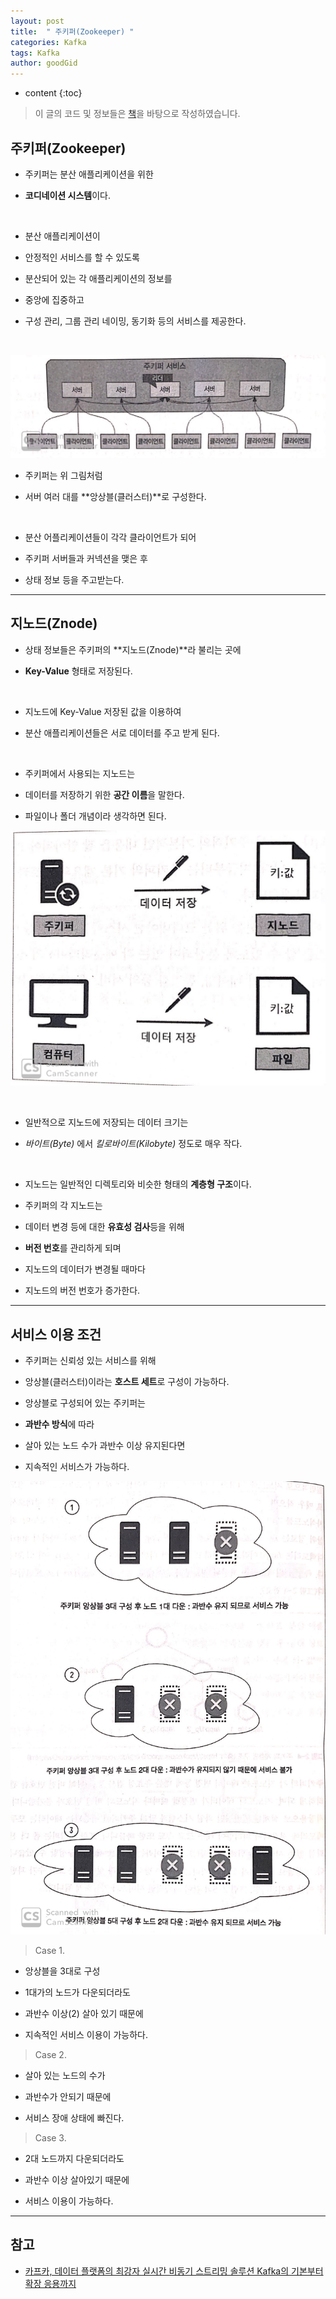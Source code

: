 ```yaml
---
layout: post
title:  " 주키퍼(Zookeeper) "
categories: Kafka
tags: Kafka
author: goodGid
---
```

* content
{:toc}

> 이 글의 코드 및 정보들은 [책](https://book.naver.com/bookdb/book_detail.nhn?bid=13540082)을 바탕으로 작성하였습니다.

## 주키퍼(Zookeeper)

* 주키퍼는 분산 애플리케이션을 위한

* **코디네이션 시스템**이다.

<br>

* 분산 애플리케이션이

* 안정적인 서비스를 할 수 있도록

* 분산되어 있는 각 애플리케이션의 정보를

* 중앙에 집중하고 

* 구성 관리, 그룹 관리 네이밍, 동기화 등의 서비스를 제공한다.

<br>

![](/assets/img/kafka/Zookeeper_1.png)

* 주키퍼는 위 그림처럼

* 서버 여러 대를 **앙상블(클러스터)**로 구성한다.

<br>

* 분산 어플리케이션들이 각각 클라이언트가 되어

* 주키퍼 서버들과 커넥션을 맺은 후 

* 상태 정보 등을 주고받는다.






---

## 지노드(Znode)

* 상태 정보들은 주키퍼의 **지노드(Znode)**라 불리는 곳에

* **Key-Value** 형태로 저장된다.

<br>

* 지노드에 Key-Value 저장된 값을 이용하여

* 분산 애플리케이션들은 서로 데이터를 주고 받게 된다.

<br>

* 주키퍼에서 사용되는 지노드는

* 데이터를 저장하기 위한 **공간 이름**을 말한다.

* 파일이나 폴더 개념이라 생각하면 된다.

![](/assets/img/kafka/Zookeeper_2.png)

<br>

* 일반적으로 지노드에 저장되는 데이터 크기는

* *바이트(Byte)* 에서 *킬로바이트(Kilobyte)* 정도로 매우 작다.

<br>

* 지노드는 일반적인 디렉토리와 비슷한 형태의 **계층형 구조**이다.

* 주키퍼의 각 지노드는 

* 데이터 변경 등에 대한 **유효성 검사**등을 위해

* **버전 번호**를 관리하게 되며

* 지노드의 데이터가 변경될 때마다 

* 지노드의 버전 번호가 증가한다.

---

## 서비스 이용 조건 

* 주키퍼는 신뢰성 있는 서비스를 위해

* 앙상블(클러스터)이라는 **호스트 세트**로 구성이 가능하다.

* 앙상블로 구성되어 있는 주키퍼는

* **과반수 방식**에 따라

* 살아 있는 노드 수가 과반수 이상 유지된다면 

* 지속적인 서비스가 가능하다.

![](/assets/img/kafka/Zookeeper_3.png)


> Case 1.

* 앙상블을 3대로 구성

* 1대가의 노드가 다운되더라도

* 과반수 이상(2) 살아 있기 때문에

* 지속적인 서비스 이용이 가능하다.

> Case 2.

* 살아 있는 노드의 수가

* 과반수가 안되기 때문에 

* 서비스 장애 상태에 빠진다.

> Case 3.

* 2대 노드까지 다운되더라도

* 과반수 이상 살아있기 때문에

* 서비스 이용이 가능하다.




---

## 참고

* [카프카, 데이터 플랫폼의 최강자 실시간 비동기 스트리밍 솔루션 Kafka의 기본부터 확장 응용까지](https://book.naver.com/bookdb/book_detail.nhn?bid=13540082)